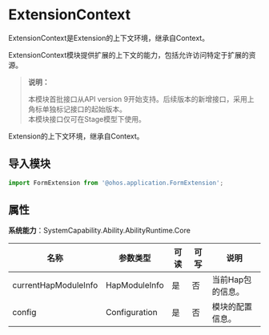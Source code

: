 # ExtensionContext

ExtensionContext是Extension的上下文环境，继承自Context。

ExtensionContext模块提供扩展的上下文的能力，包括允许访问特定于扩展的资源。

> **说明：**
> 
> 本模块首批接口从API version 9开始支持。后续版本的新增接口，采用上角标单独标记接口的起始版本。  
> 本模块接口仅可在Stage模型下使用。

Extension的上下文环境，继承自Context。

## 导入模块

```js
import FormExtension from '@ohos.application.FormExtension';
```

## 属性

**系统能力**：SystemCapability.Ability.AbilityRuntime.Core

| 名称 | 参数类型 | 可读 | 可写 | 说明 | 
| -------- | -------- | -------- | -------- | -------- |
| currentHapModuleInfo | HapModuleInfo | 是 | 否 | 当前Hap包的信息。  | 
| config   | Configuration | 是 | 否 | 模块的配置信息。 |
